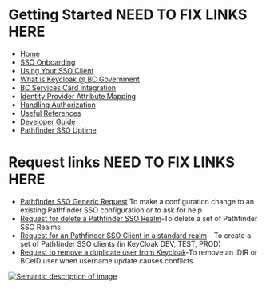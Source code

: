 # Getting Started NEED TO FIX LINKS HERE

- [Home](https://github.com/bcgov/ocp-sso/wiki)
- [SSO Onboarding](https://github.com/bcgov/ocp-sso/wiki/SSO-Onboarding)
- [Using Your SSO Client](https://github.com/bcgov/ocp-sso/wiki/Using-Your-SSO-Client)
- [What is Keycloak @ BC Government](https://github.com/bcgov/ocp-sso/wiki/What-is-Keycloak-and-how-it's-used-@-BC-Gov%3F)
- [BC Services Card Integration](https://github.com/bcgov/ocp-sso/wiki/BC-Service-Card-Integration)
- [Identity Provider Attribute Mapping](https://github.com/bcgov/ocp-sso/wiki/Identity-Provider-Attribute-Mapping)
- [Handling Authorization](https://github.com/bcgov/ocp-sso/wiki/Handling-Authorization)
- [Useful References](https://github.com/bcgov/ocp-sso/wiki/Useful-References)
- [Developer Guide](https://github.com/bcgov/sso-requests/blob/dev/docs/developer-guide.md)
- [Pathfinder SSO Uptime](https://uptime.com/s/bcgov-sso)

# Request links NEED TO FIX LINKS HERE
- [Pathfinder SSO Generic Request](https://github.com/BCDevOps/devops-requests/issues/new?assignees=jlangy%2C+junminahn%2C+arcshiftsolutions%2C+zsamji%2C+ConradBoydElliottGustafson&labels=sso-client-q%26a%2C+pending%2C+sso%2C+standard+realm%2C+configuration&template=keycloak_configuration_change.md&title=) To make a configuration change to an existing Pathfinder SSO configuration or to ask for help 
- [Request for delete a Pathfinder SSO Realm](https://github.com/BCDevOps/devops-requests/issues/new?assignees=jlangy%2C+junminahn%2C+arcshiftsolutions%2C+zsamji%2C+ConradBoydElliottGustafson&labels=keycloak-realm%2C+pending%2C+sso&template=keycloak_realm_removal.md&title=)-To delete a set of Pathfinder SSO Realms 
- [Request for an Pathfinder SSO Client in a standard realm](https://bcgov.github.io/sso-requests/) - To create a set of Pathfinder SSO clients (in KeyCloak DEV, TEST, PROD) 
- [Request to remove a duplicate user from Keycloak](https://github.com/BCDevOps/devops-requests/issues/new?assignees=jlangy%2C+junminahn%2C+arcshiftsolutions%2C+zsamji%2C+ConradBoydElliottGustafson&labels=keycloak-user%2C+sso&template=keycloak_user_removal_request.md&title=)-To remove an IDIR or BCeID user when username update causes conflicts

[![Semantic description of image](https://user-images.githubusercontent.com/87393930/133819035-4d0444b7-f962-4370-93b5-ac6201a05d0f.png)][2]

[2]:https://github.com/bcgov/ocp-sso/wiki/Additional-Help

